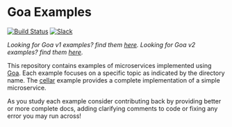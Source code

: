 # Goa Examples

[![Build Status](https://travis-ci.org/goadesign/examples.svg?branch=master)](https://travis-ci.org/goadesign/examples)
[![Slack](https://img.shields.io/badge/slack-gophers-orange.svg?style=flat)](https://gophers.slack.com/messages/goa/)

_Looking for Goa v1 examples? find them [here](https://github.com/goadesign/examples/tree/v1)._
_Looking for Goa v2 examples? find them [here](https://github.com/goadesign/examples/tree/v2)._

This repository contains examples of microservices implemented using
[Goa](https://github.com/goadesign/goa). Each example focuses on a specific topic as indicated by
the directory name. The [cellar](https://github.com/goadesign/examples/tree/master/cellar) example
provides a complete implementation of a simple microservice.

As you study each example consider contributing back by providing better or more complete docs,
adding clarifying comments to code or fixing any error you may run across!
